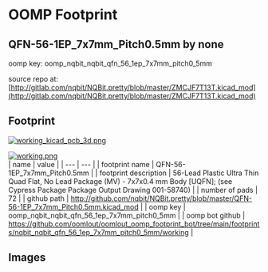# OOMP Footprint  
## QFN-56-1EP_7x7mm_Pitch0.5mm  by none  
  
oomp key: oomp_nqbit_nqbit_qfn_56_1ep_7x7mm_pitch0_5mm  
  
source repo at: [http://gitlab.com/nqbit/NQBit.pretty/blob/master/ZMCJF7T13T.kicad_mod](http://gitlab.com/nqbit/NQBit.pretty/blob/master/ZMCJF7T13T.kicad_mod)  
## Footprint  
  
[![working_kicad_pcb_3d.png](working_kicad_pcb_3d_600.png)](working_kicad_pcb_3d.png)  
  
[![working.png](working_600.png)](working.png)  
| name | value | 
| --- | --- | 
| footprint name | QFN-56-1EP_7x7mm_Pitch0.5mm | 
| footprint description | 56-Lead Plastic Ultra Thin Quad Flat, No Lead Package (MV) - 7x7x0.4 mm Body [UQFN]; (see Cypress Package Package Output Drawing 001-58740) | 
| number of pads | 72 | 
| github path | http://github.com/nqbit/NQBit.pretty/blob/master/QFN-56-1EP_7x7mm_Pitch0.5mm.kicad_mod | 
| oomp key | oomp_nqbit_nqbit_qfn_56_1ep_7x7mm_pitch0_5mm | 
| oomp bot github | https://github.com/oomlout/oomlout_oomp_footprint_bot/tree/main/footprints/nqbit_nqbit_qfn_56_1ep_7x7mm_pitch0_5mm/working | 
## Images  
